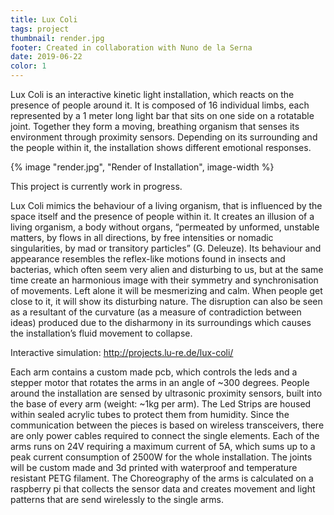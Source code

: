 ```yaml
---
title: Lux Coli
tags: project
thumbnail: render.jpg
footer: Created in collaboration with Nuno de la Serna
date: 2019-06-22
color: 1
---
```


Lux Coli is an interactive kinetic light installation, which reacts on the presence of people around it. It is composed of 16 individual limbs, each represented by a 1 meter long light bar that sits on one side on a rotatable joint. Together they form a moving, breathing organism that senses its environment through proximity sensors. Depending on its surrounding and the people within it, the installation shows different emotional responses.

<span class="more"></span>

{% image "render.jpg", "Render of Installation", image-width %}

This project is currently work in progress.

Lux Coli mimics the behaviour of a living organism, that is influenced by the space itself and the presence of people within it. It creates an illusion of a living organism, a body without organs, “permeated by unformed, unstable matters, by flows in all directions, by free intensities or nomadic singularities, by mad or transitory particles” (G. Deleuze). Its behaviour and appearance resembles the reflex-like motions found in insects and bacterias, which often seem very alien and disturbing to us, but at the same time create an harmonious image with their symmetry and synchronisation of movements. Left alone it will be mesmerizing and calm. When people get close to it, it will show its disturbing nature. The disruption can also be seen as a resultant of the curvature (as a measure of contradiction between ideas) produced due to the disharmony in its surroundings which causes the installation’s fluid movement to collapse.

Interactive simulation: http://projects.lu-re.de/lux-coli/

Each arm contains a custom made pcb, which controls the leds and a stepper motor that rotates the arms in an angle of ~300 degrees. People around the installation are sensed by ultrasonic proximity sensors, built into the base of every arm (weight: ~1kg per arm). The Led Strips are housed within sealed acrylic tubes to protect them from humidity. Since the communication between the pieces is based on wireless transceivers, there are only power cables required to connect the single elements. Each of the arms runs on 24V requiring a maximum current of 5A, which sums up to a peak current consumption of 2500W for the whole installation. The joints will be custom made and 3d printed with waterproof and temperature resistant PETG filament. The Choreography of the arms is calculated on a raspberry pi that collects the sensor data and creates movement and light patterns that are send wirelessly to the single arms.